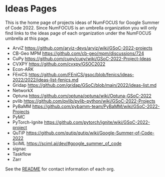 # Ideas Pages

This is the home page of projects ideas of NumFOCUS for Google Summer of Code 2022.
Since NumFOCUS is an umbrella organization you will only find links to the ideas
page of each organization under the NumFOCUS umbrella at this page.

- ArviZ https://github.com/arviz-devs/arviz/wiki/GSoC-2022-projects
- CB-Geo MPM https://github.com/cb-geo/mpm/discussions/724
- CuPy https://github.com/cupy/cupy/wiki/GSoC-2022-Project-Ideas
- CVXPY https://github.com/cvxpy/GSOC2022
- Econ-ARK
- FEniCS https://github.com/FEniCS/gsoc/blob/fenics/ideas-2022/2022/ideas-list-fenics.md
- Gridap https://github.com/gridap/GSoC/blob/main/2022/ideas-list.md
- NetworkX
- Optuna https://github.com/optuna/optuna/wiki/Optuna-GSoC-2022
- pvlib https://github.com/pvlib/pvlib-python/wiki/GSoC-2022-Projects
- PyBaMM https://github.com/pybamm-team/PyBaMM/wiki/GSoC-2022-Projects
- PyMC
- PyTorch-Ignite https://github.com/pytorch/ignite/wiki/GSoC-2022-project
- QuTiP https://github.com/qutip/qutip/wiki/Google-Summer-of-Code-2022
- SciML https://sciml.ai/dev/#google_summer_of_code
- signac
- Taskflow
- Zarr


See the [README](https://github.com/numfocus/gsoc/blob/master/README.md#organizations-confirmed-under-numfocus-umbrella) for contact information of each org.
